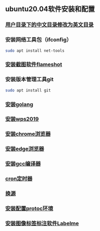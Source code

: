 ## ubuntu20.04软件安装和配置

### [用户目录下的中文目录修改为英文目录](https://github.com/sfdsv/notebook/blob/main/Ubuntu/%E7%94%A8%E6%88%B7%E7%9B%AE%E5%BD%95%E4%B8%8B%E6%94%B9%E4%B8%BA%E8%8B%B1%E6%96%87%E7%9B%AE%E5%BD%95.md)

### 安装网络工具包（ifconfig）
```bash
sudo apt install net-tools
```

### [安装截图软件flameshot](https://github.com/sfdsv/notebook/blob/main/Ubuntu/ubuntu20.04%E6%88%AA%E5%9B%BE%E5%B7%A5%E5%85%B7flameshot.md)

### 安装版本管理工具git
```bash
sudo apt install git
```

### [安装golang](https://github.com/sfdsv/notebook/blob/main/Ubuntu/ubuntu%E5%AE%89%E8%A3%85%E5%92%8C%E5%8D%87%E7%BA%A7go.md)

### [安装wps2019](https://github.com/sfdsv/notebook/blob/main/Ubuntu/ubuntu20.04%E5%AE%89%E8%A3%85wps2019.md)

### [安装chrome浏览器](https://github.com/sfdsv/notebook/blob/main/Ubuntu/ubuntu20.04%E5%AE%89%E8%A3%85chrome%E6%B5%8F%E8%A7%88%E5%99%A8.md)

### [安装edge浏览器](https://github.com/sfdsv/notebook/blob/main/Ubuntu/ubuntu20.04%E5%AE%89%E8%A3%85edge%E6%B5%8F%E8%A7%88%E5%99%A8.md)

### [安装gcc编译器](https://github.com/sfdsv/notebook/blob/main/Ubuntu/ubuntu%E5%AE%89%E8%A3%85gcc.md)

### [cron定时器](https://github.com/sfdsv/notebook/blob/main/Ubuntu/cron%E5%AE%9A%E6%97%B6%E5%99%A8.md)

### [换源](https://github.com/sfdsv/notebook/blob/main/Ubuntu/ubuntu%E6%8D%A2%E5%9B%BD%E5%86%85%E6%BA%90.md)

### [安装配置protoc环境](https://github.com/sfdsv/notebook/blob/main/Ubuntu/ubuntu20.04%E5%AE%89%E8%A3%85protoc.md)

### [安装图像标签标注软件Labelme](https://github.com/sfdsv/notebook/blob/main/Ubuntu/ubuntu20.04%E5%AE%89%E8%A3%85%E5%9B%BE%E5%83%8F%E6%A0%87%E7%AD%BE%E6%A0%87%E6%B3%A8%E8%BD%AF%E4%BB%B6labelme.md)
